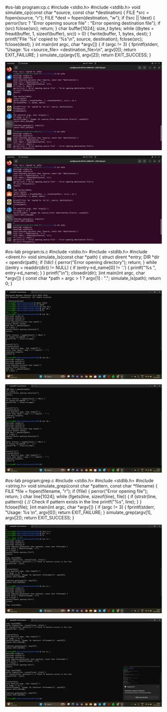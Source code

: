 #os-lab
program:cp.c
#include <stdio.h>
#include <stdlib.h>
void simulate_cp(const char *source, const char *destination) {
FILE *src = fopen(source, "r");
FILE *dest = fopen(destination, "w");
if (!src || !dest) {
perror(!src ? "Error opening source file" : "Error opening destination file");
if (src) fclose(src);
return;
}
char buffer[1024];
size_t bytes;
while ((bytes = fread(buffer, 1, sizeof(buffer), src)) > 0) {
fwrite(buffer, 1, bytes, dest);
}
printf("File '%s' copied to '%s'\n", source, destination);
fclose(src);
fclose(dest);
}
int main(int argc, char *argv[]) {
if (argc != 3) {
fprintf(stderr, "Usage: %s <source_file> <destination_file>\n", argv[0]);
return EXIT_FAILURE;
}
simulate_cp(argv[1], argv[2]);
return EXIT_SUCCESS;
}

![screenshort](os1.jpg)

![screenshort](os2.jpg)


#os-lab
program:is.c
#include <stdio.h>
#include <stdlib.h>
#include <dirent.h>
void simulate_ls(const char *path) {
struct dirent *entry;
DIR *dir = opendir(path);
if (!dir) {
perror("Error opening directory");
return;
}
while ((entry = readdir(dir)) != NULL) {
if (entry->d_name[0] != '.') {
printf("%s ", entry->d_name);
}
}
printf("\n");
closedir(dir);
}int main(int argc, char *argv[]) {
const char *path = argc > 1 ? argv[1] : ".";
simulate_ls(path);
return 0;
}

![screenshort](os3.jpg)

![screenshort](os4.jpg)


#os-lab
program:grep.c
#include <stdio.h>
#include <stdlib.h>
#include <string.h>
void simulate_grep(const char *pattern, const char *filename) {
FILE *file = fopen(filename, "r");
if (!file) {
perror("Error opening file");
return;
}
char line[1024];
while (fgets(line, sizeof(line), file)) {
if (strstr(line, pattern)) { // Check if pattern exists in the line
printf("%s", line);
}
}
fclose(file);
}int main(int argc, char *argv[]) {
if (argc != 3) {
fprintf(stderr, "Usage: %s <pattern> <filename>\n", argv[0]);
return EXIT_FAILURE;
}
simulate_grep(argv[1], argv[2]);
return EXIT_SUCCESS;
}

![screenshort](os7.jpg)

![screenshort](os6.jpg)




